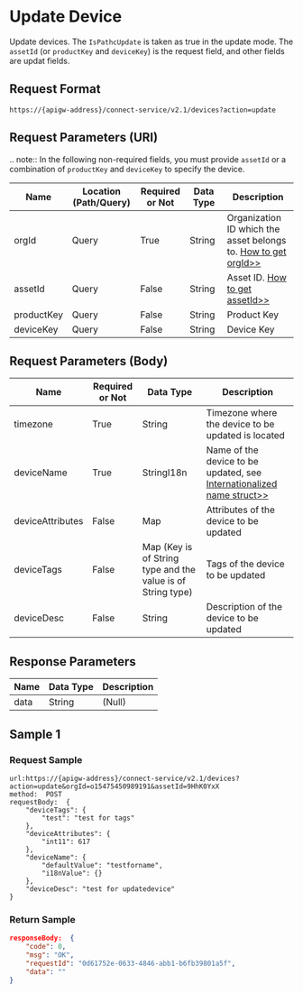 # Update Device



Update devices. The `IsPathcUpdate` is taken as true in the update mode. The `assetId` (or `productKey` and `deviceKey`) is the request field, and other fields are updat fields.

## Request Format

```
https://{apigw-address}/connect-service/v2.1/devices?action=update
```

## Request Parameters (URI)

.. note:: In the following non-required fields, you must provide ``assetId`` or a combination of ``productKey`` and ``deviceKey`` to specify the device.

>>>>>>>>>>>>>>>>>>>>>>>>>>>>>>>>>>>>>>>>>>>>>>>>>>>>>>>>>


| Name | Location (Path/Query) | Required or Not | Data Type | Description |
|---------------|------------------|----------|-----------|--------------|
| orgId         | Query            | True     | String    | Organization ID which the asset belongs to. [How to get orgId>>](/docs/api/en/latest/api_faqs#how-to-get-organization-id-orgid-orgid)                |
| assetId  | Query          | False      | String        | Asset ID. [How to get assetId>>](/docs/api/en/latest/api_faqs.html#how-to-get-asset-id-assetid-assetid) |
| productKey | Query         | False      | String         | Product Key     |
| deviceKey | Query         | False     | String          | Device Key         |


## Request Parameters (Body)

| Name | Required or Not | Data Type | Description |
|----------------|---------------|--------------------------|---|
|timezone | True          | String         | Timezone where the device to be updated is located     |
| deviceName | True          | StringI18n | Name of the device to be updated, see [Internationalized name struct>>](/docs/api/en/latest/api_faqs.html#internationalized-name-struct)         |
| deviceAttributes | False         | Map       | Attributes of the device to be updated         |
| deviceTags   | False         | Map (Key is of String type and the value is of String type)    | Tags of the device to be updated |
| deviceDesc  | False         | String    | Description of the device to be updated     |




## Response Parameters

| Name | Data Type | Description |
|-------------|-------------------|-----------------------------|
| data |    String        | (Null) |





## Sample 1

### Request Sample

```
url:https://{apigw-address}/connect-service/v2.1/devices?action=update&orgId=o15475450989191&assetId=9HhK0YxX
method:  POST
requestBody:  {
	"deviceTags": {
		"test": "test for tags"
	},
	"deviceAttributes": {
		"int11": 617
	},
	"deviceName": {
		"defaultValue": "testforname",
		"i18nValue": {}
	},
	"deviceDesc": "test for updatedevice"
}
```

### Return Sample

```json
responseBody:  {
	"code": 0,
	"msg": "OK",
	"requestId": "0d61752e-0633-4846-abb1-b6fb39801a5f",
	"data": ""
}
```

